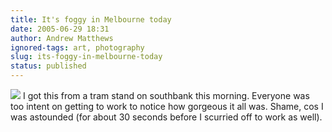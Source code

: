 ```yaml
---
title: It's foggy in Melbourne today
date: 2005-06-29 18:31
author: Andrew Matthews
ignored-tags: art, photography
slug: its-foggy-in-melbourne-today
status: published
---
```


[![](http://photos1.blogger.com/blogger/6860/929/320/city_in_fog.gif)](http://photos1.blogger.com/blogger/6860/929/1600/city_in_fog.gif) I got this from a tram stand on southbank this morning. Everyone was too intent on getting to work to notice how gorgeous it all was. Shame, cos I was astounded (for about 30 seconds before I scurried off to work as well).

